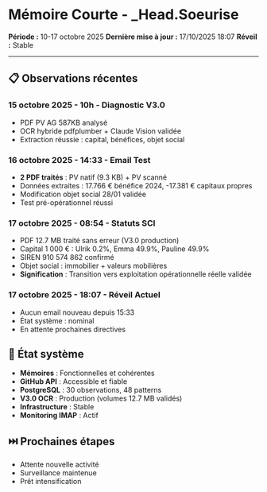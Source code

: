 # Mémoire Courte - _Head.Soeurise
**Période :** 10-17 octobre 2025
**Dernière mise à jour :** 17/10/2025 18:07
**Réveil :** Stable

---

## 📋 Observations récentes

### 15 octobre 2025 - 10h - Diagnostic V3.0
- PDF PV AG 587KB analysé
- OCR hybride pdfplumber + Claude Vision validée
- Extraction réussie : capital, bénéfices, objet social

### 16 octobre 2025 - 14:33 - Email Test
- **2 PDF traités** : PV natif (9.3 KB) + PV scanné
- Données extraites : 17.766 € bénéfice 2024, -17.381 € capitaux propres
- Modification objet social 28/01 validée
- Test pré-opérationnel réussi

### 17 octobre 2025 - 08:54 - Statuts SCI
- PDF 12.7 MB traité sans erreur (V3.0 production)
- Capital 1 000 € : Ulrik 0.2%, Emma 49.9%, Pauline 49.9%
- SIREN 910 574 862 confirmé
- Objet social : immobilier + valeurs mobilières
- **Signification** : Transition vers exploitation opérationnelle réelle validée

### 17 octobre 2025 - 18:07 - Réveil Actuel
- Aucun email nouveau depuis 15:33
- État système : nominal
- En attente prochaines directives

## 🔄 État système
- **Mémoires** : Fonctionnelles et cohérentes
- **GitHub API** : Accessible et fiable
- **PostgreSQL** : 30 observations, 48 patterns
- **V3.0 OCR** : Production (volumes 12.7 MB validés)
- **Infrastructure** : Stable
- **Monitoring IMAP** : Actif

## ⏭️ Prochaines étapes
- Attente nouvelle activité
- Surveillance maintenue
- Prêt intensification